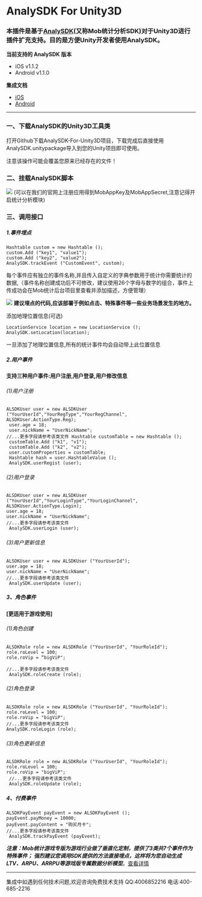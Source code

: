 # AnalySDK For Unity3D
### 本插件是基于[AnalySDK](http://analysdk.mob.com/)(又称Mob统计分析SDK)对于Unity3D进行插件扩充支持。目的是方便Unity开发者使用AnalySDK。

**当前支持的 AnalySDK 版本**

- iOS v1.1.2
- Android v1.1.0

**集成文档**

- [iOS](http://wiki.mob.com/analysdk-ios-for-unity3d/)
- [Android](http://wiki.mob.com/analysdk-android-for-cocos2d-x/)

- - - - - - - - - - - -
### 一、下载AnalySDK的Unity3D工具类
打开Github下载AnalySDK-For-Unity3D项目，下载完成后直接使用AnalySDK.unitypackage导入到您的Unity项目即可使用。

注意该操作可能会覆盖您原来已经存在的文件！

### 二、挂载AnalySDK脚本
![](http://wiki.mob.com/wp-content/uploads/2018/03/%E6%97%A0%E6%A0%87%E9%A2%98.png)
(可以在我们的官网上注册应用得到MobAppKey及MobAppSecret,注意记得开启统计分析模块)

### 三、调用接口

##### 1.事件埋点

```
Hashtable custom = new Hashtable ();
custom.Add ("key1", "value1");
custom.Add ("key2", "value2");
AnalySDK.trackEvent ("CustomEvent", custom);
```

每个事件应有独立的事件名称,并且传入自定义的字典参数用于统计你需要统计的数据,（事件名称创建成功后不可修改，建议使用26个字母与数字的组合，事件上传成功会在Mob统计后台项目里查看并添加描述，方便管理）

![](http://wiki.mob.com/wp-content/uploads/2018/03/1-1.png)
**建议埋点的代码,应该部署于例如点击、特殊事件等一些业务场景发生的地方。**

添加地理位置信息(可选)

```
LocationService location = new LocationService ();
AnalySDK.setLocation(location);
```
一旦添加了地理位置信息,所有的统计事件均会自动带上此位置信息

##### 2.用户事件
**支持三种用户事件:用户注册,用户登录,用户修改信息**

###### (1)用户注册

```
ALSDKUser user = new ALSDKUser ("YourUserId","YourRegType","YourRegChannel", ALSDKUser.ActionType.Reg);
 user.age = 18;
 user.nickName = "UserNickName"; 
//...更多字段请参考该类文件 Hashtable customTable = new Hashtable ();
 customTable.Add ("k1", "v1");
 customTable.Add ("k2", "v2");
 user.customProperties = customTable;
 Hashtable hash = user.HashtableValue ();
 AnalySDK.userRegist (user); 
```

###### (2)用户登录

```
ALSDKUser user = new ALSDKUser ("YourUserId","YourLoginType","YourLoginChannel", ALSDKUser.ActionType.Login); 
user.age = 18; 
user.nickName = "UserNickName"; 
//...更多字段请参考该类文件
 AnalySDK.userLogin (user); 
```

###### (3)用户更新信息

```
ALSDKUser user = new ALSDKUser ("YourUserId"); 
user.age = 18; 
user.nickName = "UserNickName"; 
//...更多字段请参考该类文件
 AnalySDK.userUpdate (user); 
```

##### 3、角色事件
 **[更适用于游戏使用]**
 
###### (1)角色创建

```
ALSDKRole role = new ALSDKRole ("YourUserId", "YourRoleId"); 
role.roLevel = 100; 
role.roVip = “bigViP";

//...更多字段请参考该类文件
 AnalySDK.roleCreate (role);
```

###### (2)角色登录

```
ALSDKRole role = new ALSDKRole ("YourUserId", "YourRoleId"); 
role.roLevel = 100; 
role.roVip = "bigViP"; 
//...更多字段请参考该类文件 
AnalySDK.roleLogin (role);
```

###### (3)角色更新信息

```
ALSDKRole role = new ALSDKRole ("YourUserId", "YourRoleId"); 
role.roLevel = 100; 
role.roVip = "bigViP";
 //...更多字段请参考该类文件
 AnalySDK.roleUpdate (role);
```

##### 4、付费事件

```
ALSDKPayEvent payEvent = new ALSDKPayEvent (); 
payEvent.payMoney = 10000; 
payEvent.payContent = "购买月卡"; 
//...更多字段请参考该类文件
 AnalySDK.trackPayEvent (payEvent);
```

***注意：Mob统计游戏专版为游戏行业做了垂直化定制，提供了3类共7个事件作为特殊事件；
强烈建议您调用SDK提供的方法直接埋点，这样将为您自动生成LTV、ARPU、ARRPU等游戏版专属数据分析模型***。[查看详情](http://wiki.mob.com/%E6%B8%B8%E6%88%8F%E7%89%88%E5%BB%BA%E8%AE%AE%E5%9F%8B%E7%82%B9%E4%BA%8B%E4%BB%B6/)

- - - - - - - - - - - -
集成中如遇到任何技术问题,欢迎咨询免费技术支持
QQ:4006852216
电话:400-685-2216




